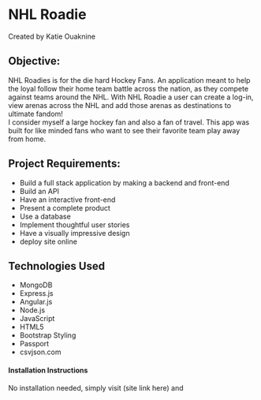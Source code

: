 # NHL Roadie
Created by Katie Ouaknine

## Objective:

NHL Roadies is for the die hard Hockey Fans. An application meant to help the loyal follow their home team battle across the nation, as they compete against teams around the NHL. With NHL Roadie a user can create a log-in, view arenas across the NHL and add those arenas as destinations to ultimate fandom! <br>
I consider myself a large hockey fan and also a fan of travel. This app was built for like minded fans who want to see their favorite team play away from home. 

## Project Requirements:

* Build a full stack application by making a backend and front-end
* Build an API
* Have an interactive front-end
* Present a complete product
* Use a database
* Implement thoughtful user stories
* Have a visually impressive design
* deploy site online

## Technologies Used

* MongoDB
* Express.js
* Angular.js
* Node.js
* JavaScript
* HTML5
* Bootstrap Styling 
* Passport 
* csvjson.com


#### Installation Instructions
No installation needed, simply visit (site link here) and 